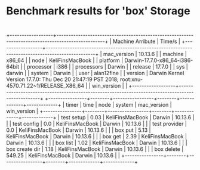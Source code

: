 # ######################################################################
# Benchmark results for 'box' Storage
# ######################################################################

+------------------+--------------------------------------------------------------------------------------------------+
| Machine Arribute | Time/s                                                                                           |
+------------------+--------------------------------------------------------------------------------------------------+
| mac_version      | 10.13.6                                                                                          |
| machine          | x86_64                                                                                           |
| node             | KeliFinsMacBook                                                                                  |
| platform         | Darwin-17.7.0-x86_64-i386-64bit                                                                  |
| processor        | i386                                                                                             |
| processors       | Darwin                                                                                           |
| release          | 17.7.0                                                                                           |
| sys              | darwin                                                                                           |
| system           | Darwin                                                                                           |
| user             | alan12fine                                                                                       |
| version          | Darwin Kernel Version 17.7.0: Thu Dec 20 21:47:19 PST 2018; root:xnu-4570.71.22~1/RELEASE_X86_64 |
| win_version      |                                                                                                  |
+------------------+--------------------------------------------------------------------------------------------------+
+----------------+--------+-----------------+--------+-------------+-------------+
| timer          | time   | node            | system | mac_version | win_version |
+----------------+--------+-----------------+--------+-------------+-------------+
| test setup     | 0.03   | KeliFinsMacBook | Darwin | 10.13.6     |             |
| test config    | 0.0    | KeliFinsMacBook | Darwin | 10.13.6     |             |
| test provider  | 0.0    | KeliFinsMacBook | Darwin | 10.13.6     |             |
| box put        | 5.13   | KeliFinsMacBook | Darwin | 10.13.6     |             |
| box get        | 2.39   | KeliFinsMacBook | Darwin | 10.13.6     |             |
| box list       | 1.02   | KeliFinsMacBook | Darwin | 10.13.6     |             |
| box create dir | 1.18   | KeliFinsMacBook | Darwin | 10.13.6     |             |
| box delete     | 549.25 | KeliFinsMacBook | Darwin | 10.13.6     |             |
+----------------+--------+-----------------+--------+-------------+-------------+
